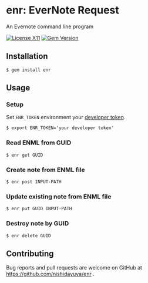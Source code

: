 # enr: EverNote Request

An Evernote command line program

[![License X11](https://img.shields.io/badge/license-X11-blue.svg)](https://raw.githubusercontent.com/nishidayuya/enr/master/LICENSE.txt)
[![Gem Version](https://badge.fury.io/rb/enr.svg)](https://rubygems.org/gems/enr)

## Installation

```console
$ gem install enr
```

## Usage

### Setup

Set `ENR_TOKEN` environment your [developer token](https://www.evernote.com/api/DeveloperToken.action).

```console
$ export ENR_TOKEN='your developer token'

```

### Read ENML from GUID

```console
$ enr get GUID
```

### Create note from ENML file

```console
$ enr post INPUT-PATH
```

### Update existing note from ENML file

```console
$ enr put GUID INPUT-PATH
```

### Destroy note by GUID

```console
$ enr delete GUID
```

## Contributing

Bug reports and pull requests are welcome on GitHub at https://github.com/nishidayuya/enr .
